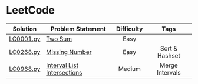 # LeetCode

|  Solution   | Problem Statement             | Difficulty |      Tags       |
|:-----------:|-------------------------------|:----------:|:---------------:|
| [LC0001.py] | [Two Sum]                     |    Easy    |                 |
| [LC0268.py] | [Missing Number]              |    Easy    | Sort & Hashset  |
| [LC0968.py] | [Interval List Intersections] |   Medium   | Merge Intervals |

[//]: # (Solutions)

[LC0001.py]: Solutions/LC0001.py?ts=4
[Two Sum]: https://leetcode.com/problems/two-sum/

[LC0268.py]: Solutions/LC0268.py?ts=4
[Missing Number]: https://leetcode.com/problems/missing-number/

[LC0968.py]: Solutions/LC0968.py?ts=4
[Interval List Intersections]: https://leetcode.com/problems/interval-list-intersections/
